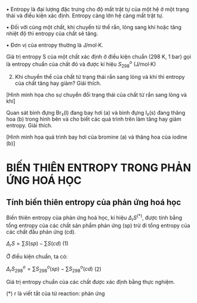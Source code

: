 • Entropy là đại lượng đặc trưng cho độ mất trật tự của một hệ ở một trạng thái và điều kiện xác định. Entropy càng lớn hệ càng mất trật tự.

• Đối với cùng một chất, khi chuyển từ thể rắn, lỏng sang khí hoặc tăng nhiệt độ thì entropy của chất sẽ tăng.

• Đơn vị của entropy thường là J/mol·K.

Giá trị entropy S của một chất xác định ở điều kiện chuẩn (298 K, 1 bar) gọi là entropy chuẩn của chất đó và được kí hiệu $S^o_{298}$ (J/mol·K)

2. Khi chuyển thể của chất từ trạng thái rắn sang lỏng và khí thì entropy của chất tăng hay giảm? Giải thích.

[Hình minh họa cho sự chuyển đổi trạng thái của chất từ rắn sang lỏng và khí]

Quan sát bình đựng Br₂(l) đang bay hơi (a) và bình đựng I₂(s) đang thăng hoa (b) trong hình bên và cho biết các quá trình trên làm tăng hay giảm entropy. Giải thích.

[Hình minh họa quá trình bay hơi của bromine (a) và thăng hoa của iodine (b)]

# BIẾN THIÊN ENTROPY TRONG PHẢN ỨNG HOÁ HỌC

## Tính biến thiên entropy của phản ứng hoá học

Biến thiên entropy của phản ứng hoá học, kí hiệu $\Delta_r S^{(*)}$, được tính bằng tổng entropy của các chất sản phẩm phản ứng (sp) trừ đi tổng entropy của các chất đầu phản ứng (cd).

$\Delta_r S = \sum S(sp) - \sum S(cd)$ (1)

Ở điều kiện chuẩn, ta có:

$\Delta_r S^o_{298} = \sum S^o_{298}(sp) - \sum S^o_{298}(cd)$ (2)

Giá trị entropy chuẩn của các chất được xác định bằng thực nghiệm.

(*) r là viết tắt của từ reaction: phản ứng